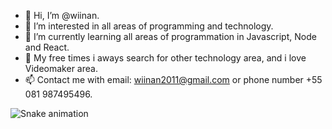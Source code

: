 - 👋 Hi, I’m @wiinan.
- 👀 I’m interested in all areas of programming and technology.
- 🌱 I’m currently learning all areas of programmation in Javascript, Node and React.
- 💞️ My free times i aways search for other technology area, and i love Videomaker area.
- 📫 Contact me with email: wiinan2011@gmail.com or phone number +55 081 987495496.

<!---
wiinan/wiinan is a ✨ special ✨ repository because its `README.md` (this file) appears on your GitHub profile.
You can click the Preview link to take a look at your changes.
--->
  
![Snake animation](https://github.com/victorpereirademelo/victorpereirademelo/blob/output/github-contribution-grid-snake.svg)

<script>
paranoid: false;
deleted_at: null
</script>
